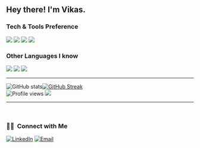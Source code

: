<h2> Hey there! I'm Vikas.</h2>



 








### Tech & Tools Preference

<img src = "https://img.shields.io/badge/-HTML5-E34F26?style=flat&logo=html5&logoColor=white"> <img src = "https://img.shields.io/badge/-CSS3-1572B6?style=flat&logo=css3&logoColor=white">
<img src="https://img.shields.io/badge/-Bootstrap-563D7C?style=flat&logo=bootstrap&logoColor=white">
<img src="https://img.shields.io/badge/-JavaScript-eed718?style=flat&logo=javascript&logoColor=ffffff">


### Other Languages I know
<img src="http://img.shields.io/badge/-Java-F89820?style=flat&logo=java&logoColor=white"> <img src="https://img.shields.io/badge/-C%20&%20C++-659ad2?style=flat&logo=c%2B%2B&logoColor=ffffff"> <img src="https://img.shields.io/badge/-Python-black?style=flat&logo=python&logoColor=white"> 

---

![GitHub stats](https://github-readme-stats.vercel.app/api?username=VIKAS0264&show_icons=true&hide_border=true)[![GitHub Streak](https://github-readme-streak-stats.herokuapp.com/?user=VIKAS0264&theme=tokyonight)](https://github.com/DenverCoder1/github-readme-streak-stats)
<br/>
![Profile views](https://gpvc.arturio.dev/VIKAS0264)  <img src="https://img.shields.io/github/followers/VIKAS0264?label=Follow" style=" float:left, margin-right:10px" />


---


<br/>
<h3> 🤝🏻 &nbsp;Connect with Me </h3>
<a href="https://www.linkedin.com/in/vikas264/"><img alt="LinkedIn" src="https://img.shields.io/badge/LinkedIn-Vikas%20-blue?style=flat-square&logo=linkedin"></a>
<a href="mailto:vikasgowda264@gmail.com"><img alt="Email" src="https://img.shields.io/badge/Email-vikasgowda264@gmail.com-blue?style=flat-square&logo=gmail"></a>




